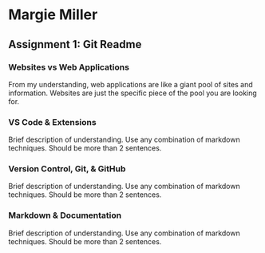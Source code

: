 # Margie Miller

## Assignment 1: Git Readme

### Websites vs Web Applications

From my understanding, web applications are like a giant pool of sites and information. Websites are just the specific piece of the pool you are looking for.

### VS Code & Extensions

Brief description of understanding. Use any combination of markdown techniques. Should be more than 2 sentences.

### Version Control, Git, & GitHub

Brief description of understanding. Use any combination of markdown techniques. Should be more than 2 sentences.

### Markdown & Documentation

Brief description of understanding. Use any combination of markdown techniques. Should be more than 2 sentences.
